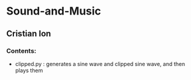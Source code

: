 # Sound-and-Music
## Cristian Ion

### Contents:
- clipped.py : generates a sine wave and clipped sine wave, and then plays them